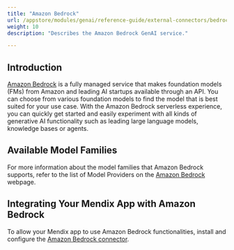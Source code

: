 ```yaml
---
title: "Amazon Bedrock"
url: /appstore/modules/genai/reference-guide/external-connectors/bedrock/
weight: 10
description: "Describes the Amazon Bedrock GenAI service."

---
```


## Introduction

[Amazon Bedrock](https://aws.amazon.com/bedrock/) is a fully managed service that makes foundation models (FMs) from Amazon and leading AI startups available through an API. You can choose from various foundation models to find the model that is best suited for your use case. With the Amazon Bedrock serverless experience, you can quickly get started and easily experiment with all kinds of generative AI functionality such as leading large language models, knowledge bases or agents. 

## Available Model Families

For more information about the model families that Amazon Bedrock supports, refer to the list of Model Providers on the [Amazon Bedrock](https://aws.amazon.com/bedrock/) webpage.

## Integrating Your Mendix App with Amazon Bedrock

To allow your Mendix app to use Amazon Bedrock functionalities, install and configure the [Amazon Bedrock connector](/appstore/modules/aws/amazon-bedrock/).
